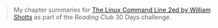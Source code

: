 > My chapter summaries for [The Linux Command Line 2ed by William Shotts](https://nostarch.com/tlcl2) as part of the _Reading Club_ 30 Days challenge.